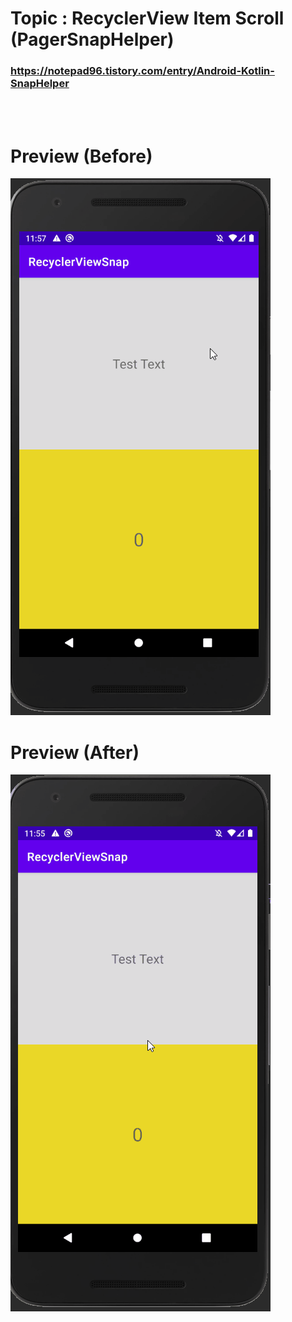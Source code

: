 # Topic : RecyclerView Item Scroll (PagerSnapHelper)


### https://notepad96.tistory.com/entry/Android-Kotlin-SnapHelper


<br><br>

# Preview (Before)

![preview](preview1.gif)


# Preview (After)

![preview](preview2.gif)
